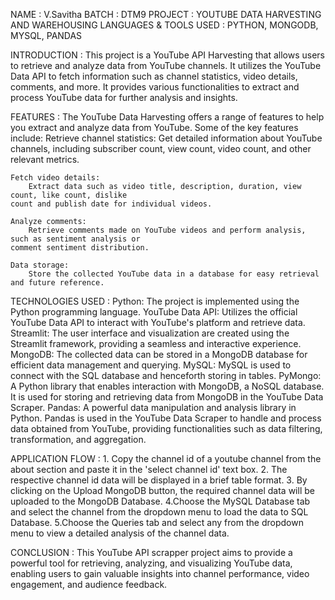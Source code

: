 NAME     :   V.Savitha
BATCH    :   DTM9
PROJECT  :   YOUTUBE DATA HARVESTING AND WAREHOUSING
LANGUAGES & TOOLS USED  : PYTHON, MONGODB, MYSQL, PANDAS

INTRODUCTION :
    This project is a YouTube API Harvesting that allows users to retrieve and analyze data from 
YouTube channels. It utilizes the YouTube Data API to fetch information such as channel statistics, 
video details, comments, and more. It provides various functionalities to extract and 
process YouTube data for further analysis and insights.

FEATURES :
    The YouTube Data Harvesting offers a range of features to help you extract and analyze data 
from YouTube. Some of the key features include:
    Retrieve channel statistics: 
        Get detailed information about YouTube channels, including subscriber count, view count, 
    video count, and other relevant metrics.

    Fetch video details: 
        Extract data such as video title, description, duration, view count, like count, dislike 
    count and publish date for individual videos.

    Analyze comments: 
        Retrieve comments made on YouTube videos and perform analysis, such as sentiment analysis or 
    comment sentiment distribution.

    Data storage: 
        Store the collected YouTube data in a database for easy retrieval and future reference.

TECHNOLOGIES USED :
    Python: 
      The project is implemented using the Python programming language.
    YouTube Data API: 
      Utilizes the official YouTube Data API to interact with YouTube's platform and retrieve data.
    Streamlit: 
      The user interface and visualization are created using the Streamlit framework, providing a 
    seamless and interactive experience.
    MongoDB: 
      The collected data can be stored in a MongoDB database for efficient data management and 
    querying.
    MySQL: 
       MySQL is used to connect with the SQL database and henceforth storing in tables. 
    PyMongo: 
      A Python library that enables interaction with MongoDB, a NoSQL database. It is used for storing
    and retrieving data from MongoDB in the YouTube Data Scraper.
    Pandas: 
      A powerful data manipulation and analysis library in Python. Pandas is used in the YouTube Data 
    Scraper to handle and process data obtained from YouTube, providing functionalities such as data 
    filtering, transformation, and aggregation.

APPLICATION FLOW :
    1. Copy the channel id of a youtube channel from the about section and paste it in the 'select 
channel id' text box.
    2. The respective channel id data will be displayed in a brief table format.
    3. By clicking on the Upload MongoDB button, the required channel data will be uploaded to the
MongoDB Database.
    4.Choose the MySQL Database tab and select the channel from the dropdown menu to load the data
to SQL Database.
    5.Choose the Queries tab and select any from the dropdown menu to view a detailed analysis of 
the channel data.

CONCLUSION :
    This YouTube API scrapper project aims to provide a powerful tool for retrieving, analyzing, and 
visualizing YouTube data, enabling users to gain valuable insights into channel performance, video 
engagement, and audience feedback.

